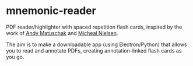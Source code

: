 # mnemonic-reader

PDF reader/highlighter with spaced repetition flash cards, inspired by the work of [Andy Matuschak](https://andymatuschak.org/) and [Micheal Nielsen](https://michaelnielsen.org/).

The aim is to make a downloadable app (using Electron/Python) that allows you to read and annotate PDFs, creating annotation-linked flash cards as you go.
